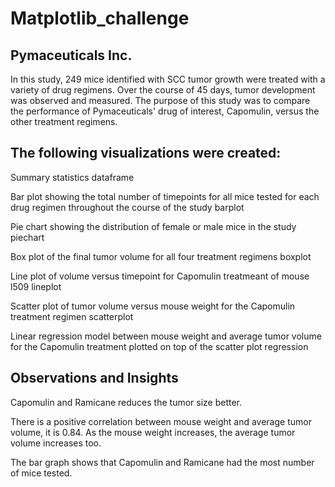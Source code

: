 # Matplotlib_challenge
## Pymaceuticals Inc.

In this study, 249 mice identified with SCC tumor growth were treated with a variety of drug regimens. Over the course of 45 days, tumor development was observed and measured. The purpose of this study was to compare the performance of Pymaceuticals' drug of interest, Capomulin, versus the other treatment regimens.

## The following visualizations were created:

Summary statistics dataframe


Bar plot showing the total number of timepoints for all mice tested for each drug regimen throughout the course of the study
barplot

Pie chart showing the distribution of female or male mice in the study
piechart

Box plot of the final tumor volume for all four treatment regimens
boxplot

Line plot of volume versus timepoint for Capomulin treatmeant of mouse l509
lineplot

Scatter plot of tumor volume versus mouse weight for the Capomulin treatment regimen
scatterplot

Linear regression model between mouse weight and average tumor volume for the Capomulin treatment plotted on top of the scatter plot
regression

## Observations and Insights

Capomulin and Ramicane reduces the tumor size better.

There is a positive correlation between mouse weight and average tumor volume, it is 0.84. As the mouse weight increases, the average tumor volume increases too.

The bar graph shows that Capomulin and Ramicane had the most number of mice tested.

